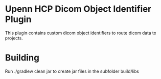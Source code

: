 # Upenn HCP Dicom Object Identifier Plugin #

This plugin contains custom dicom object identifiers to route dicom data to projects. 

# Building #

Run ./gradlew clean jar to create jar files in the subfolder build/libs
